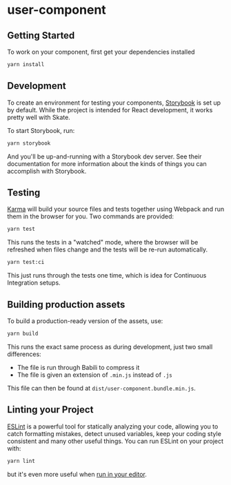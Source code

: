 # user-component

## Getting Started

To work on your component, first get your dependencies installed

```bash
yarn install
```

## Development

To create an environment for testing your components, [Storybook][storybook] is set up by default. While the project is intended for React development, it works pretty well with Skate.

To start Storybook, run:

```bash
yarn storybook
```

And you'll be up-and-running with a Storybook dev server. See their documentation for more information about the kinds of things you can accomplish with Storybook.

## Testing

[Karma][karma] will build your source files and tests together using Webpack and run them in the browser for you. Two commands are provided:

```bash
yarn test
```

This runs the tests in a "watched" mode, where the browser will be refreshed when files change and the tests will be re-run automatically.

```bash
yarn test:ci
```

This just runs through the tests one time, which is idea for Continuous Integration setups.


## Building production assets

To build a production-ready version of the assets, use:

```bash
yarn build
```

This runs the exact same process as during development, just two small differences:

- The file is run through Babili to compress it
- The file is given an extension of `.min.js` instead of `.js`

This file can then be found at `dist/user-component.bundle.min.js`.

## Linting your Project

[ESLint][eslint] is a powerful tool for statically analyzing your code, allowing you to catch formatting mistakes, detect unused variables, keep your coding style consistent and many other useful things. You can run ESLint on your project with:

```bash
yarn lint
```

but it's even more useful when [run in your editor][eslint-integrations].

[storybook]: https://storybook.js.org/
[eslint]: http://eslint.org/
[eslint-integrations]: http://eslint.org/docs/user-guide/integrations
[karma]: http://karma-runner.github.io/
